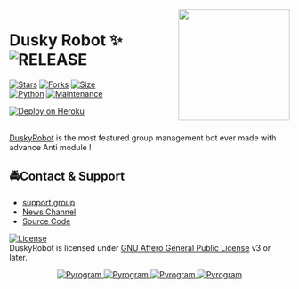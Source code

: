 <img src="https://telegra.ph/file/54719212c505f89953c39.jpg" align="right" width="200" height="200"/>

# Dusky Robot ✨ <img src="https://img.shields.io/github/v/release/DuskyMusic/DuskyRobot?color=black&logo=github&logoColor=black&style=social" alt="RELEASE">
[![Stars](https://img.shields.io/github/stars/DuskyMusic/DuskyRobot?style=flat-square&color=Dark)](https://github.com/DuskyMusic/DuskyRobot/stargazers)
[![Forks](https://img.shields.io/github/forks/DuskyMusic/DuskyRobot?style=flat-square&color=orange)](https://github.com/DuskyMusic/DuskyRobot/fork)
[![Size](https://img.shields.io/github/repo-size/DuskyMusic/DuskyRobot?style=flat-square&color=green)](https://github.com/DuskyMusic/DuskyRobot/)   
[![Python](https://img.shields.io/badge/Python-v3.9.9-blue)](https://www.python.org/)
[![Maintenance](https://img.shields.io/badge/Maintained%3F-yes-green.svg)](https://github.com/DuskyMusic/DuskyRobot/graphs/commit-activity)
<p align='left'>
 <a href="https://heroku.com/deploy?template=https://github.com/DuskyMusic/DuskyRose"><img src="https://www.herokucdn.com/deploy/button.svg" alt="Deploy on Heroku"></a></br></br>
</p>

[DuskyRobot](https://github.com/DuskyMusic/DuskyRobot) is the most featured group management bot ever made with advance Anti module !

## 🚔Contact & Support

 - [support group ](https://t.me/DuskysSupport)
 - [News Channel ](https://t.me/DuskysUpdates) 
 - [Source Code ](https://github.com/DuskyMusic/DuskyRobot)

[![License](https://www.gnu.org/graphics/agplv3-155x51.png)](LICENSE)   
DuskyRobot is licensed under [GNU Affero General Public License](https://www.gnu.org/licenses/agpl-3.0.en.html) v3 or later.

<p align="center">
<a href="https://t.me/OFFICIAL_DUSKY"> <img src="https://img.shields.io/badge/Dusky-black?style=for-the-badge&logo=github" alt="Pyrogram" /> </a> 
<a href="https://t.me/DuskysSupport"> <img src="https://img.shields.io/badge/Dusky-Support-black?style=for-the-badge&logo=github" alt="Pyrogram" /> </a>
<a href="https://t.me/DuskysUpdates"> <img src="https://img.shields.io/badge/Dusky-Updates-black?style=for-the-badge&logo=github" alt="Pyrogram" /> </a>
<a href="https://t.me/DuskysTeam"> <img src="https://img.shields.io/badge/Dusky-Team-black?style=for-the-badge&logo=github" alt="Pyrogram" /> </a>
